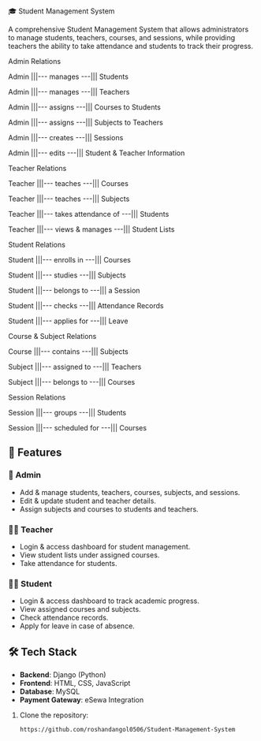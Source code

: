 🎓 Student Management System

A comprehensive Student Management System that allows administrators to manage students, teachers, courses, and sessions, while providing teachers the ability to take attendance and students to track their progress.



Admin Relations

Admin |||--- manages ---||| Students

Admin |||--- manages ---||| Teachers

Admin |||--- assigns ---||| Courses to Students

Admin |||--- assigns ---||| Subjects to Teachers

Admin |||--- creates ---||| Sessions

Admin |||--- edits ---||| Student & Teacher Information


Teacher Relations

Teacher |||--- teaches ---||| Courses

Teacher |||--- teaches ---||| Subjects

Teacher |||--- takes attendance of ---||| Students

Teacher |||--- views & manages ---||| Student Lists


Student Relations

Student |||--- enrolls in ---||| Courses

Student |||--- studies ---||| Subjects

Student |||--- belongs to ---||| a Session

Student |||--- checks ---||| Attendance Records

Student |||--- applies for ---||| Leave


Course & Subject Relations

Course |||--- contains ---||| Subjects

Subject |||--- assigned to ---||| Teachers

Subject |||--- belongs to ---||| Courses


Session Relations

Session |||--- groups ---||| Students

Session |||--- scheduled for ---||| Courses



## 🚀 Features

### 👤 Admin
- Add & manage students, teachers, courses, subjects, and sessions.
- Edit & update student and teacher details.
- Assign subjects and courses to students and teachers.

### 👨‍🏫 Teacher
- Login & access dashboard for student management.
- View student lists under assigned courses.
- Take attendance for students.

### 🧑‍🎓 Student
- Login & access dashboard to track academic progress.
- View assigned courses and subjects.
- Check attendance records.
- Apply for leave in case of absence.


## 🛠️ Tech Stack
- **Backend**: Django (Python)
- **Frontend**: HTML, CSS, JavaScript
- **Database**: MySQL
- **Payment Gateway**: eSewa Integration



1. Clone the repository:
   ```sh
   https://github.com/roshandangol0506/Student-Management-System
